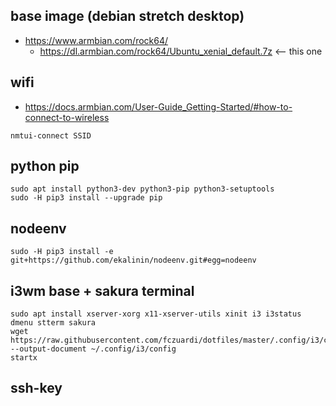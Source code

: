 ## base image (debian stretch desktop)
- https://www.armbian.com/rock64/
  - https://dl.armbian.com/rock64/Ubuntu_xenial_default.7z <-- this one

## wifi
- https://docs.armbian.com/User-Guide_Getting-Started/#how-to-connect-to-wireless
```
nmtui-connect SSID
```

## python pip
```
sudo apt install python3-dev python3-pip python3-setuptools
sudo -H pip3 install --upgrade pip
```

## nodeenv
```
sudo -H pip3 install -e git+https://github.com/ekalinin/nodeenv.git#egg=nodeenv
```

## i3wm base + sakura terminal
```
sudo apt install xserver-xorg x11-xserver-utils xinit i3 i3status dmenu stterm sakura
wget https://raw.githubusercontent.com/fczuardi/dotfiles/master/.config/i3/config --output-document ~/.config/i3/config
startx
```

## ssh-key

